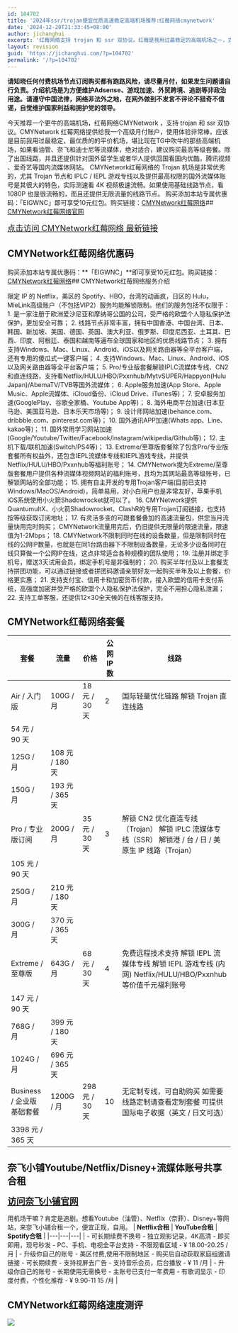```yaml
---
id: 104702
title: '2024年ssr/trojan便宜优质高速稳定高端机场推荐:红莓网络cmynetwork'
date: '2024-12-20T21:33:45+08:00'
author: jichanghui
excerpt: '红莓网络支持 trojan 和 ssr 双协议。红莓是我用过最稳定的高端机场之一，支持clash订阅节点。看油管、奈飞和迪士尼等流媒体，绝对适合，建议购买最高等级套餐。除了出国线路，还提供针对国外留学生或者华人提供回国看国内优酷，腾讯视频 、爱奇艺等国内流媒体网站。'
layout: revision
guid: 'https://jichanghui.com/?p=104702'
permalink: '/?p=104702'
---
```


**请知晓任何付费机场节点订阅购买都有跑路风险，请尽量月付，如果发生问题请自行负责。介绍机场是为方便维护Adsense、游戏加速、外贸跨境、追剧等非政治用途。请遵守中国法律，网络非法外之地，在网外做到不发言不评论不猎奇不信谣，自觉维护国家利益和拥护党的领导。**

今天推荐一个更牛的高端机场，红莓网络CMYNetwork ，支持 trojan 和 ssr 双协议。CMYNetwork 红莓网络提供给我一个高级月付账户，使用体验非常棒，应该是目前我用过最稳定，最优质的的平价机场，堪比现在TG中吹牛的那些高端机场，如果看油管、奈飞和迪士尼等流媒体，绝对适合，建议购买最高等级套餐。除了出国线路，并且还提供针对国外留学生或者华人提供回国看国内优酷，腾讯视频 、爱奇艺等国内流媒体网站。 CMYNetwork红莓网络的 Trojan 机场是非常优秀的，尤其 Trojan 节点和 IPLC / IEPL 游戏专线以及提供最高权限的国外流媒体账号是其很大的特色，实际测速看 4K 视频极速流畅。如果使用基础线路节点，看 1080P 也是很流畅的，而且还提供无限流量的线路节点。 购买添加本站专属优惠码：「EIGWNC」即可享受10元红包。购买链接：[CMYNetwork红莓网络](https://affvps.com/hongmei)## [CMYNetwork红莓网络官网](https://affvps.com/hongmei)

[<span style="font-size: 18px;">点击访问 CMYNetwork红莓网络 最新链接</span>](https://affvps.com/hongmei)

## CMYNetwork红莓网络优惠码

购买添加本站专属优惠码：**「EIGWNC」**即可享受10元红包。购买链接：[CMYNetwork红莓网络](https://affvps.com/hongmei)## CMYNetwork红莓网络服务介绍

<div class="heading mb-30">限定 IP 的 Netflix，美区的 Spotify、HBO，台湾的动画疯，日区的 Hulu，MieLink高级账户（不包括VIP2）服务均能解锁限制。他们的服务包括不仅限于：</div>1. 是一家注册于欧洲爱沙尼亚和摩纳哥公国的公司，受严格的欧盟个人隐私保护法保护，更加安全可靠；
2. 线路节点非常丰富，拥有中国香港、中国台湾、日本、韩国、新加坡、美国、德国、英国、澳大利亚、俄罗斯、印度尼西亚、土耳其、巴西、印度、阿根廷、泰国和越南等遍布全球国家和地区的优质线路节点；
3. 拥有支持Windows、Mac、Linux、Android、iOS以及网关路由器等全平台客户端，还有专用的傻瓜式一键客户端；
4. 支持Windows、Mac、Linux、Android、iOS以及网关路由器等全平台客户端；
5. Pro/专业版套餐解锁IPLC流媒体专线、CN2和直连线路，支持看Netflix/HULU/HBO/Pxxnhub/MytvSUPER/Happyon(Hulu Japan)/AbemaTV/TVB等国外流媒体；
6. Apple服务加速(App Store、Apple Music、Apple流媒体、iCloud备份、iCloud Drive、iTunes等)；
7. 安卓服务加速(GooglePlay、谷歌全家桶、Youtube App等)；
8. 海外电商平台加速(日本亚马逊、美国亚马逊、日本乐天市场等)；
9. 设计师网站加速(behance.com、dribbble.com、pinterest.com等)；
10. 国外通讯APP加速(Whats app、Line、kakao等)；
11. 国外常用学习网站加速(Google/Youtube/Twitter/Facebook/instagram/wikipedia/Github等)；
12. 主机下载/联机加速(Switch/PS4等)；
13. Extreme/至尊版套餐除了包含Pro/专业版套餐所有权益外，还包含IEPL流媒体专线和IEPL游戏专线，并提供Netflix/HULU/HBO/Pxxnhub等福利账号；
14. CMYNetwork提为Extreme/至尊版套餐用户提供各种流媒体视频网站的福利账号，且均为其网站最高等级账号，已解锁网站的全部功能；
15. 拥有自主开发的专用Trojan客户端(目前已支持Windows/MacOS/Android)，简单易用，对小白用户也是非常友好，苹果手机iOS系统使用小火箭Shadowrocket就可以了。
16. CMYNetwork提供 QuantumultX、小火箭Shadowrocket、ClashR的专用Trojan订阅链接，也支持按等级获取订阅地址；
17. 有灵活多变的可跟套餐叠加的高速流量包，供您当月流量快用完时购买； CMYNetwork流量用完后，仍旧提供无限量的限速流量，限速值为1-2Mbps；
18. CMYNetwork不限制同时在线的设备数量，但是限制同时在线的公网IP数量，也就是在同1台路由器下不限制设备数量，无论多少设备同时在线只算做一个公网IP在线，这点非常适合各种规模的团队使用；
19. 注册并绑定手机号，赠送3天试用会员，绑定手机号是非强制的；
20. 购买半年付及以上套餐支持拼团功能，可以通过链接或者拼团码邀请亲朋好友一起购买半年及以上套餐，价格更实惠；
21. 支持支付宝、信用卡和加密货币付款，接入欧盟的信用卡支付系统，高强度加密并受严格的欧盟个人隐私保护法保护，完全不用担心隐私泄漏；
22. 支持工单客服，还提供12×30全天候的在线客服支持。

## CMYNetwork红莓网络套餐

| 套餐 | 流量 | 价格 | 公网 IP 数 | 线路 |
|---|---|---|---|---|
| Air / 入门版 | 100G / 月 | 18 元 / 30 天 | 2 | 国际轻量优化链路 解锁 Trojan 直连线路 |
| 54 元 / 90 天 |
| 125G / 月 | 108 元 / 180 天 |
| 150G / 月 | 193 元 / 365 天 |
| Pro / 专业版订阅 | 200G / 月 | 35 元 / 30 天 | 3 | 解锁 CN2 优化直连专线（Trojan） 解锁 IPLC 流媒体专线（SSR） 解锁港 / 台 / 日 / 美 原生 IP 线路（Trojan） |
| 105 元 / 90 天 |
| 250G / 月 | 210 元 / 180 天 |
| 300G / 月 | 370 元 / 365 天 |
| Extreme / 至尊版 | 643G / 月 | 68 元 / 30 天 | 4 | 免费远程技术支持 解锁 IEPL 流媒体专线 解锁 IEPL 游戏专线 (内网) Netflix/HULU/HBO/Pxxnhub 等价值千元福利账号 |
| 147 元 / 90 天 |
| 768G / 月 | 399 元 / 180 天 |
| 1024G / 月 | 696 元 / 365 天 |
| Business / 企业版基础套餐 | 1200G / 月 | 298 元 / 30 天 | 10 | 无定制专线，可自助购买 如需要线路定制请查看定制套餐 可提供国际电子收据（英文 / 日文可选） |
| 3398 元 / 365 天 |

## **奈飞小铺Youtube/Netflix/Disney+流媒体账号共享合租**

<span style="font-size: 20px;">**[访问奈飞小铺官网](https://affvps.com/naifeixiaopu)**</span>

用机场干嘛？肯定是追剧。想看Youtube（油管）、Netflix（奈菲）、Disney+等网站，来奈飞小铺合租一个，便宜正规，自用。 | **Netflix合租** | **YouTube合租** | **Spotify合租** |
|---|---|---|
| - 可长期续费不换号 - 独立观影记录，4K高清 - 即买即用，现号秒发 - PC、手机、电视全平台支持 - 不限观看区域 - ¥ 18.00-20.25 /月 | - 升级你自己的账号 - 美区付费,使用不限制地区 - 购买后自动获取家庭组邀请链接 - 可长期续费 - 支持视屏去广告 - 支持音乐会员，后台播放 - ¥ 11 /月 | - 升级你自己的账号 - 长期使用无需换号 - 主账号已支付一年费用 - 有歌词显示 - 印度付费，个性化推荐 - ¥ 9.90-11 15 /月 |

## CMYNetwork红莓网络速度测评

![](https://affvps.com/wp-content/uploads/2020/04/20200420_024250_81.png)
